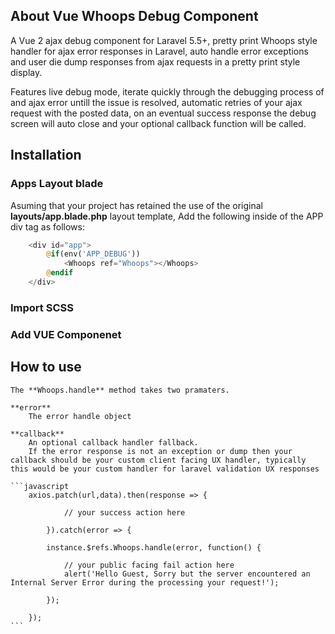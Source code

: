 ## About Vue Whoops Debug Component

A Vue 2 ajax debug component for Laravel 5.5+, pretty print Whoops style handler for ajax error responses in Laravel, auto handle error exceptions and user die dump responses from ajax requests in a pretty print style display.

Features live debug mode, iterate quickly through the debugging process of and ajax error untill the issue is resolved, automatic retries of your ajax request with the posted data, on an eventual success response the debug screen will auto close and your optional callback function will be called.

## Installation

### Apps Layout blade

Asuming that your project has retained the use of the original **layouts/app.blade.php** layout template, Add the following inside of the APP div tag as follows:

```php
	<div id="app">
		@if(env('APP_DEBUG'))
			<Whoops ref="Whoops"></Whoops>
		@endif
	</div>
```

### Import SCSS


### Add VUE Componenet


## How to use

    The **Whoops.handle** method takes two pramaters.

    **error**
		The error handle object
	
	**callback**
		An optional callback handler fallback.
		If the error response is not an exception or dump then your callback should be your custom client facing UX handler, typically this would be your custom handler for laravel validation UX responses

	```javascript
		axios.patch(url,data).then(response => {

				// your success action here

			}).catch(error => {

			instance.$refs.Whoops.handle(error, function() {

				// your public facing fail action here
				alert('Hello Guest, Sorry but the server encountered an Internal Server Error during the processing your request!');

			});

		});
	```
